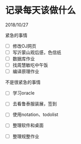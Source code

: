 # 记录每天该做什么

2018/10/27

紧急的事情

* [ ] 修改OJ网页
* [ ] 写沂蒙山观后感，色信纸
* [ ] 数据库作业
* [ ] 找周慧敏吃中午饭
* [ ] 编译原理作业

不是很紧急的事情

* [ ] 学习oracle
* [ ] 去看鲁泰服装展，签到
* [ ] 使用notation、todolist

* [ ] 整理软件和桌面

* [ ] 整理规整作业



